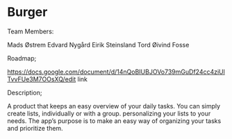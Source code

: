 # Burger 

Team Members:

Mads Østrem
Edvard Nygård
Eirik Steinsland
Tord Øivind Fosse


Roadmap;

https://docs.google.com/document/d/14nQoBIUBJOVo739mGuDf24cc4ziUlTvvFUe3M7OOsXQ/edit
link


Description;

A product that keeps an easy overview of your daily tasks. 
You can simply create lists, individually or with a group. personalizing your lists to your needs. 
The app’s purpose is to make an easy way of organizing your tasks and prioritize them.
